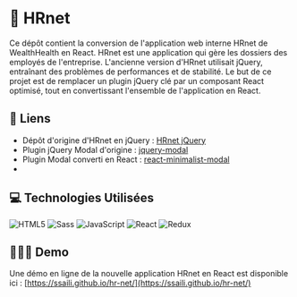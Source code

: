 # 📂 HRnet
Ce dépôt contient la conversion de l'application web interne HRnet de WealthHealth en React. HRnet est une application qui gère les dossiers des employés de l'entreprise. L'ancienne version d'HRnet utilisait jQuery, entraînant des problèmes de performances et de stabilité. Le but de ce projet est de remplacer un plugin jQuery clé par un composant React optimisé, tout en convertissant l'ensemble de l'application en React.

## 🔗 Liens
- Dépôt d'origine d'HRnet en jQuery : [HRnet jQuery](https://github.com/OpenClassrooms-Student-Center/P12_Front-end)
- Plugin jQuery Modal d'origine : [jquery-modal](https://github.com/kylefox/jquery-modal)
- Plugin Modal converti en React : [react-minimalist-modal](https://github.com/ssaili/react-minimalist-modal)
- 
## 💻 Technologies Utilisées
![HTML5](https://img.shields.io/badge/html5-%23E34F26.svg?style=for-the-badge&logo=html5&logoColor=white)
![Sass](https://img.shields.io/badge/sass-%23CC6699.svg?style=for-the-badge&logo=sass&logoColor=white)
![JavaScript](https://img.shields.io/badge/javascript-%23323330.svg?style=for-the-badge&logo=javascript&logoColor=%23F7DF1E)
![React](https://img.shields.io/badge/react-%2320232a.svg?style=for-the-badge&logo=react&logoColor=%2361DAFB)
![Redux](https://img.shields.io/badge/redux-%23593d88.svg?style=for-the-badge&logo=redux&logoColor=white)

## 👨🏻‍💻 Demo
Une démo en ligne de la nouvelle application HRnet en React est disponible ici : [https://ssaili.github.io/hr-net/](https://ssaili.github.io/hr-net/)

